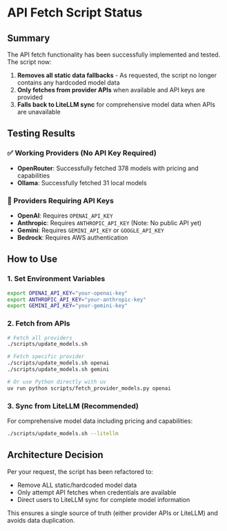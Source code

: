 # API Fetch Script Status

## Summary

The API fetch functionality has been successfully implemented and tested. The script now:

1. **Removes all static data fallbacks** - As requested, the script no longer contains any hardcoded model data
2. **Only fetches from provider APIs** when available and API keys are provided
3. **Falls back to LiteLLM sync** for comprehensive model data when APIs are unavailable

## Testing Results

### ✅ Working Providers (No API Key Required)
- **OpenRouter**: Successfully fetched 378 models with pricing and capabilities
- **Ollama**: Successfully fetched 31 local models

### 🔑 Providers Requiring API Keys
- **OpenAI**: Requires `OPENAI_API_KEY` 
- **Anthropic**: Requires `ANTHROPIC_API_KEY` (Note: No public API yet)
- **Gemini**: Requires `GEMINI_API_KEY` or `GOOGLE_API_KEY`
- **Bedrock**: Requires AWS authentication

## How to Use

### 1. Set Environment Variables
```bash
export OPENAI_API_KEY="your-openai-key"
export ANTHROPIC_API_KEY="your-anthropic-key"  
export GEMINI_API_KEY="your-gemini-key"
```

### 2. Fetch from APIs
```bash
# Fetch all providers
./scripts/update_models.sh

# Fetch specific provider
./scripts/update_models.sh openai
./scripts/update_models.sh gemini

# Or use Python directly with uv
uv run python scripts/fetch_provider_models.py openai
```

### 3. Sync from LiteLLM (Recommended)
For comprehensive model data including pricing and capabilities:
```bash
./scripts/update_models.sh --litellm
```

## Architecture Decision

Per your request, the script has been refactored to:
- Remove ALL static/hardcoded model data
- Only attempt API fetches when credentials are available
- Direct users to LiteLLM sync for complete model information

This ensures a single source of truth (either provider APIs or LiteLLM) and avoids data duplication.